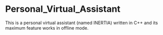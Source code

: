 # Personal_Virtual_Assistant
This is a personal virtual assistant (named INERTIA) written in C++ and its maximum feature works in offline mode.
